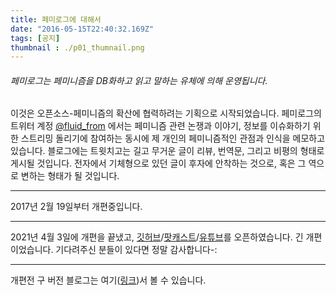 ```yaml
---
title: 페미로그에 대해서
date: "2016-05-15T22:40:32.169Z"
tags: [공지]
thumbnail : ./p01_thumnail.png
---
```


###### 페미로그는 페미니즘을 DB화하고 읽고 말하는 유체에 의해 운영됩니다.

이것은 오픈소스-페미니즘의 확산에 협력하려는 기획으로 시작되었습니다. 페미로그의 트위터 계정 <a href="https://twitter.com/fluid_from" target="blank">@fluid_from</a> 에서는 페미니즘 관련 논쟁과 이야기, 정보를 이슈화하기 위한 스트리밍 돌리기에 참여하는 동시에 제 개인의 페미니즘적인 관점과 인식을 메모하고 있습니다. 블로그에는 트윗치고는 길고 무거운 글이 리뷰, 번역문, 그리고 비평의 형태로 게시될 것입니다. 전자에서 기체형으로 있던 글이 후자에 안착하는 것으로, 혹은 그 역으로 변하는 형태가 될 것입니다.

---

2017년 2월 19일부터 개편중입니다.

---

2021년 4월 3일에 개편을 끝냈고, <a href="https://github.com/fluid-from" target="blank">깃허브</a>/<a href="http://www.podbbang.com/ch/1780218" target="blank">팟캐스트</a>/<a href="https://www.youtube.com/channel/UCsZq-1r-ksmHXaf47LZwytw/videos" target="blank">유튜브</a>를 오픈하였습니다. 긴 개편이었습니다. 기다려주신 분들이 있다면 정말 감사합니다-: 

---

개편전 구 버전 블로그는 여기(<a href="http://femilog.dothome.co.kr/" target="blank">링크</a>)서 볼 수 있습니다. 
